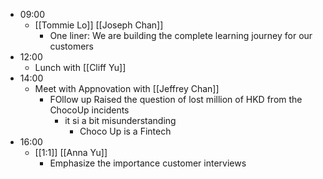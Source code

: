- 09:00
    - [[Tommie Lo]] [[Joseph Chan]]
        - One liner: We are building the complete learning journey for our customers
- 12:00
    - Lunch with [[Cliff Yu]]
- 14:00
    - Meet with Appnovation with [[Jeffrey Chan]]
        - FOllow up Raised the question of lost million of HKD from the ChocoUp incidents
            - it si a bit misunderstanding
                - Choco Up is a Fintech
- 16:00
    - [[1:1]] [[Anna Yu]]
        - Emphasize the importance customer interviews
